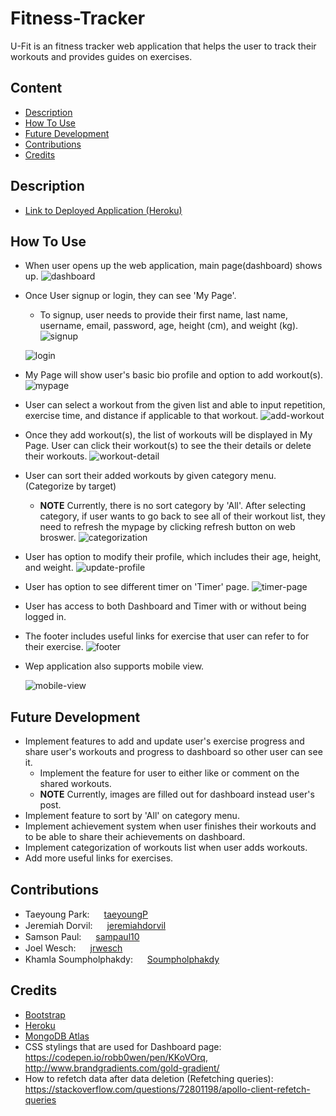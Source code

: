 # Fitness-Tracker

U-Fit is an fitness tracker web application that helps the user to track their workouts and provides guides on exercises.

## Content

- [Description](#description)
- [How To Use](#how-to-use)
- [Future Development](#future-development)
- [Contributions](#contributions)
- [Credits](#credit)

## Description
 * [Link to Deployed Application (Heroku)](https://pure-savannah-65137.herokuapp.com)

## How To Use

* When user opens up the web application, main page(dashboard) shows up.
    ![dashboard](./Assets/mainpage.PNG)

* Once User signup or login, they can see 'My Page'.
    * To signup, user needs to provide their first name, last name, username, email, password, age, height (cm), and weight (kg).
    ![signup](./Assets/signup.PNG)

    ![login](./Assets/login.PNG)

* My Page will show user's basic bio profile and option to add workout(s).
    ![mypage](./Assets/mypage.PNG)

* User can select a workout from the given list and able to input repetition, exercise time, and distance if applicable to that workout.
    ![add-workout](./Assets/addworkout.PNG)

* Once they add workout(s), the list of workouts will be displayed in My Page. User can click their workout(s) to see the their details or delete their workouts.
    ![workout-detail](./Assets/viewworkout.PNG)

* User can sort their added workouts by given category menu. (Categorize by target)
    * **NOTE** Currently, there is no sort category by 'All'. After selecting category, if user wants to go back to see all of their workout list, they need to refresh the mypage by clicking refresh button on web broswer.
    ![categorization](./Assets/category.PNG)

* User has option to modify their profile, which includes their age, height, and weight.
    ![update-profile](./Assets/updateprofile.PNG)

* User has option to see different timer on 'Timer' page.
    ![timer-page](./Assets/timer.PNG)

* User has access to both Dashboard and Timer with or without being logged in.
* The footer includes useful links for exercise that user can refer to for their exercise.
    ![footer](./Assets/footer.PNG)

* Wep application also supports mobile view.

    ![mobile-view](./Assets/mobile-view.PNG)


## Future Development
- Implement features to add and update user's exercise progress and share user's workouts and progress to dashboard so other user can see it.
    - Implement the feature for user to either like or comment on the shared workouts.
    - **NOTE** Currently, images are filled out for dashboard instead user's post.
- Implement feature to sort by 'All' on category menu.
- Implement achievement system when user finishes their workouts and to be able to share their achievements on dashboard. 
- Implement categorization of workouts list when user adds workouts. 
- Add more useful links for exercises.

## Contributions 
- Taeyoung Park: <img src="https://github.com/favicon.ico" width="15"> [ taeyoungP](https://github.com/taeyoungP)
- Jeremiah Dorvil: <img src="https://github.com/favicon.ico" width="15"> [ jeremiahdorvil](https://github.com/jeremiahdorvil)
- Samson Paul: <img src="https://github.com/favicon.ico" width="15"> [ sampaul10](https://github.com/sampaul10)
- Joel Wesch: <img src="https://github.com/favicon.ico" width="15"> [ jrwesch](https://github.com/jrwesch)
- Khamla Soumpholphakdy: <img src="https://github.com/favicon.ico" width="15"> [ Soumpholphakdy](https://github.com/Soumpholphakdy)

## Credits
- [Bootstrap](https://getbootstrap.com/)
- [Heroku](https://www.heroku.com/)
- [MongoDB Atlas](https://www.mongodb.com/atlas/database)
- CSS stylings that are used for Dashboard page: https://codepen.io/robb0wen/pen/KKoVOrq, http://www.brandgradients.com/gold-gradient/
- How to refetch data after data deletion (Refetching queries): https://stackoverflow.com/questions/72801198/apollo-client-refetch-queries


